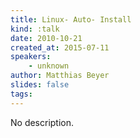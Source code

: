 ```yaml
---
title: Linux- Auto- Install
kind: :talk
date: 2010-10-21
created_at: 2015-07-11
speakers:
    - unknown
author: Matthias Beyer
slides: false
tags:
---
```


No description.

